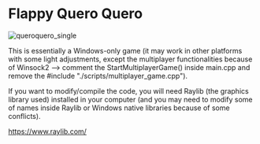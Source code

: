 # Flappy Quero Quero

![queroquero_single](https://github.com/cauardsilva/flappy_inf/assets/32238723/0beea631-44f9-470b-9cd3-78c362310efc)

This is essentially a Windows-only game (it may work in other platforms with some light adjustments, except the multiplayer functionalities because of Winsock2 --> comment the StartMultiplayerGame() inside main.cpp and remove the #include "./scripts/multiplayer_game.cpp").


If you want to modify/compile the code, you will need Raylib (the graphics library used) installed in your computer (and you may need to modify some of names inside Raylib or Windows native libraries because of some conflicts).

https://www.raylib.com/


